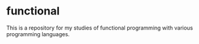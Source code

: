 # functional
This is a repository for my studies of functional programming with various programming languages.
